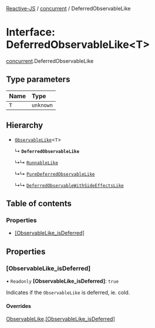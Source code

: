 [Reactive-JS](../README.md) / [concurrent](../modules/concurrent.md) / DeferredObservableLike

# Interface: DeferredObservableLike<T\>

[concurrent](../modules/concurrent.md).DeferredObservableLike

## Type parameters

| Name | Type |
| :------ | :------ |
| `T` | `unknown` |

## Hierarchy

- [`ObservableLike`](concurrent.ObservableLike.md)<`T`\>

  ↳ **`DeferredObservableLike`**

  ↳↳ [`RunnableLike`](concurrent.RunnableLike.md)

  ↳↳ [`PureDeferredObservableLike`](concurrent.PureDeferredObservableLike.md)

  ↳↳ [`DeferredObservableWithSideEffectsLike`](concurrent.DeferredObservableWithSideEffectsLike.md)

## Table of contents

### Properties

- [[ObservableLike\_isDeferred]](concurrent.DeferredObservableLike.md#[observablelike_isdeferred])

## Properties

### [ObservableLike\_isDeferred]

• `Readonly` **[ObservableLike\_isDeferred]**: ``true``

Indicates if the `ObservableLike` is deferred, ie. cold.

#### Overrides

[ObservableLike](concurrent.ObservableLike.md).[[ObservableLike_isDeferred]](concurrent.ObservableLike.md#[observablelike_isdeferred])
